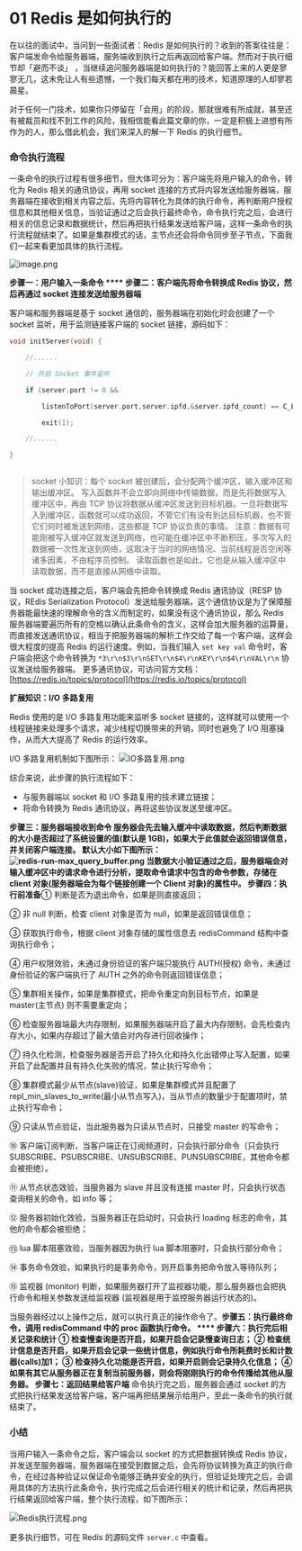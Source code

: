 01 Redis 是如何执行的
===============

在以往的面试中，当问到一些面试者：Redis 是如何执行的？收到的答案往往是：客户端发命令给服务器端，服务端收到执行之后再返回给客户端。然而对于执行细节却「避而不谈」 ，当继续追问服务器端是如何执行的？能回答上来的人更是寥寥无几，这未免让人有些遗憾，一个我们每天都在用的技术，知道原理的人却寥若晨星。

对于任何一门技术，如果你只停留在「会用」的阶段，那就很难有所成就，甚至还有被裁员和找不到工作的风险，我相信能看此篇文章的你，一定是积极上进想有所作为的人，那么借此机会，我们来深入的解一下 Redis 的执行细节。

### 命令执行流程

一条命令的执行过程有很多细节，但大体可分为：客户端先将用户输入的命令，转化为 Redis 相关的通讯协议，再用 socket 连接的方式将内容发送给服务器端，服务器端在接收到相关内容之后，先将内容转化为具体的执行命令，再判断用户授权信息和其他相关信息，当验证通过之后会执行最终命令，命令执行完之后，会进行相关的信息记录和数据统计，然后再把执行结果发送给客户端，这样一条命令的执行流程就结束了。如果是集群模式的话，主节点还会将命令同步至子节点，下面我们一起来看更加具体的执行流程。

![image.png](assets/2020-02-24-122545.png)

**步骤一：用户输入一条命令 **** 步骤二：客户端先将命令转换成 Redis 协议，然后再通过 socket 连接发送给服务器端**

客户端和服务器端是基于 socket 通信的，服务器端在初始化时会创建了一个 socket 监听，用于监测链接客户端的 socket 链接，源码如下：

```c
void initServer(void) {

    //......

    // 开启 Socket 事件监听

    if (server.port != 0 &&

        listenToPort(server.port,server.ipfd,&server.ipfd_count) == C_ERR)

        exit(1);

    //......

}



```

> socket 小知识：每个 socket 被创建后，会分配两个缓冲区，输入缓冲区和输出缓冲区。 写入函数并不会立即向网络中传输数据，而是先将数据写入缓冲区中，再由 TCP 协议将数据从缓冲区发送到目标机器。一旦将数据写入到缓冲区，函数就可以成功返回，不管它们有没有到达目标机器，也不管它们何时被发送到网络，这些都是 TCP 协议负责的事情。 注意：数据有可能刚被写入缓冲区就发送到网络，也可能在缓冲区中不断积压，多次写入的数据被一次性发送到网络，这取决于当时的网络情况、当前线程是否空闲等诸多因素，不由程序员控制。 读取函数也是如此，它也是从输入缓冲区中读取数据，而不是直接从网络中读取。

当 socket 成功连接之后，客户端会先把命令转换成 Redis 通讯协议（RESP 协议，REdis Serialization Protocol）发送给服务器端，这个通信协议是为了保障服务器能最快速的理解命令的含义而制定的，如果没有这个通讯协议，那么 Redis 服务器端要遍历所有的空格以确认此条命令的含义，这样会加大服务器的运算量，而直接发送通讯协议，相当于把服务器端的解析工作交给了每一个客户端，这样会很大程度的提高 Redis 的运行速度。例如，当我们输入 `set key val` 命令时，客户端会把这个命令转换为 `*3\r\n$3\r\nSET\r\n$4\r\nKEY\r\n$4\r\nVAL\r\n` 协议发送给服务器端。 更多通讯协议，可访问官方文档：[https://redis.io/topics/protocol](https://redis.io/topics/protocol)

**扩展知识：I/O 多路复用**

Redis 使用的是 I/O 多路复用功能来监听多 socket 链接的，这样就可以使用一个线程链接来处理多个请求，减少线程切换带来的开销，同时也避免了 I/O 阻塞操作，从而大大提高了 Redis 的运行效率。

I/O 多路复用机制如下图所示： ![IO多路复用.png](assets/2020-02-24-122546.png)

综合来说，此步骤的执行流程如下：

* 与服务器端以 socket 和 I/O 多路复用的技术建立链接；
* 将命令转换为 Redis 通讯协议，再将这些协议发送至缓冲区。

**步骤三：服务器端接收到命令 **服务器会先去输入缓冲中读取数据，然后判断数据的大小是否超过了系统设置的值(默认是 1GB)，如果大于此值就会返回错误信息，并关闭客户端连接。 默认大小如下图所示： ![redis-run-max_query_buffer.png](assets/2020-02-24-122547.png) 当数据大小验证通过之后，服务器端会对输入缓冲区中的请求命令进行分析，提取命令请求中包含的命令参数，存储在 client 对象(服务器端会为每个链接创建一个 Client 对象)的属性中。** 步骤四：执行前准备**① 判断是否为退出命令，如果是则直接返回；

② 非 null 判断，检查 client 对象是否为 null，如果是返回错误信息；

③ 获取执行命令，根据 client 对象存储的属性信息去 redisCommand 结构中查询执行命令；

④ 用户权限效验，未通过身份验证的客户端只能执行 AUTH(授权) 命令，未通过身份验证的客户端执行了 AUTH 之外的命令则返回错误信息；

⑤ 集群相关操作，如果是集群模式，把命令重定向到目标节点，如果是 master(主节点) 则不需要重定向；

⑥ 检查服务器端最大内存限制，如果服务器端开启了最大内存限制，会先检查内存大小，如果内存超过了最大值会对内存进行回收操作；

⑦ 持久化检测，检查服务器是否开启了持久化和持久化出错停止写入配置，如果开启了此配置并且有持久化失败的情况，禁止执行写命令；

⑧ 集群模式最少从节点(slave)验证，如果是集群模式并且配置了 repl_min_slaves_to_write(最小从节点写入)，当从节点的数量少于配置项时，禁止执行写命令；

⑨ 只读从节点验证，当此服务器为只读从节点时，只接受 master 的写命令；

⑩ 客户端订阅判断，当客户端正在订阅频道时，只会执行部分命令（只会执行 SUBSCRIBE、PSUBSCRIBE、UNSUBSCRIBE、PUNSUBSCRIBE，其他命令都会被拒绝）。

⑪ 从节点状态效验，当服务器为 slave 并且没有连接 master 时，只会执行状态查询相关的命令，如 info 等；

⑫ 服务器初始化效验，当服务器正在启动时，只会执行 loading 标志的命令，其他的命令都会被拒绝；

⑬ lua 脚本阻塞效验，当服务器因为执行 lua 脚本阻塞时，只会执行部分命令；

⑭ 事务命令效验，如果执行的是事务命令，则开启事务把命令放入等待队列；

⑮ 监视器 (monitor) 判断，如果服务器打开了监视器功能，那么服务器也会把执行命令和相关参数发送给监视器 (监视器是用于监控服务器运行状态的)。

当服务器经过以上操作之后，就可以执行真正的操作命令了。**步骤五：执行最终命令，调用 redisCommand 中的 proc 函数执行命令。 **** 步骤六：执行完后相关记录和统计 **① 检查慢查询是否开启，如果开启会记录慢查询日志； ② 检查统计信息是否开启，如果开启会记录一些统计信息，例如执行命令所耗费时长和计数器(calls)加1； ③ 检查持久化功能是否开启，如果开启则会记录持久化信息； ④ 如果有其它从服务器正在复制当前服务器，则会将刚刚执行的命令传播给其他从服务器。** 步骤七：返回结果给客户端** 命令执行完之后，服务器会通过 socket 的方式把执行结果发送给客户端，客户端再把结果展示给用户，至此一条命令的执行就结束了。

### 小结

当用户输入一条命令之后，客户端会以 socket 的方式把数据转换成 Redis 协议，并发送至服务器端，服务器端在接受到数据之后，会先将协议转换为真正的执行命令，在经过各种验证以保证命令能够正确并安全的执行，但验证处理完之后，会调用具体的方法执行此条命令，执行完成之后会进行相关的统计和记录，然后再把执行结果返回给客户端，整个执行流程，如下图所示：

![Redis执行流程.png](assets/2020-02-24-122548.png)

更多执行细节，可在 Redis 的源码文件 `server.c` 中查看。
